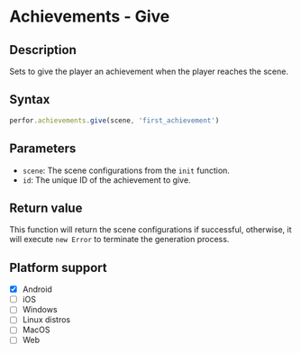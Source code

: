 # Achievements - Give

## Description

Sets to give the player an achievement when the player reaches the scene.

## Syntax

```js
perfor.achievements.give(scene, 'first_achievement')

```

## Parameters

- `scene`: The scene configurations from the `init` function.
- `id`: The unique ID of the achievement to give.

## Return value

This function will return the scene configurations if successful, otherwise, it will execute `new Error` to terminate the generation process.

## Platform support

- [x] Android
- [ ] iOS
- [ ] Windows
- [ ] Linux distros
- [ ] MacOS
- [ ] Web
